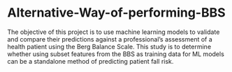 # Alternative-Way-of-performing-BBS

The objective of this project is to use machine learning models to validate and compare their predictions against a professional’s assessment of a health patient using the Berg Balance Scale. This study is to determine whether using subset features from the BBS as training data for ML models can be a standalone method of predicting patient fall risk.

